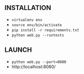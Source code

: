 INSTALLATION
------------

* `virtualenv env`
* `source env/bin/activate`
* `pip install -r requirements.txt`
* `python web.py --runtests`

LAUNCH
------

* `python web.py --port=8080`
* http://localhost:8080/
